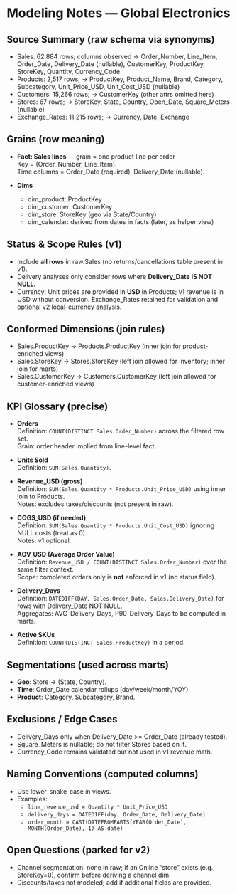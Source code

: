 # Modeling Notes — Global Electronics

## Source Summary (raw schema via synonyms)

- Sales: 62,884 rows; columns observed → Order_Number, Line_Item, Order_Date, Delivery_Date (nullable), CustomerKey, ProductKey, StoreKey, Quantity, Currency_Code
- Products: 2,517 rows; → ProductKey, Product_Name, Brand, Category, Subcategory, Unit_Price_USD, Unit_Cost_USD (nullable)
- Customers: 15,266 rows; → CustomerKey (other attrs omitted here)
- Stores: 67 rows; → StoreKey, State, Country, Open_Date, Square_Meters (nullable)
- Exchange_Rates: 11,215 rows; → Currency, Date, Exchange

## Grains (row meaning)

- **Fact: Sales lines** — grain = one product line per order  
	Key = (Order_Number, Line_Item).  
	Time columns = Order_Date (required), Delivery_Date (nullable).
  
- **Dims**  
	- dim_product: ProductKey  
	- dim_customer: CustomerKey  
	- dim_store: StoreKey (geo via State/Country)  
	- dim_calendar: derived from dates in facts (later, as helper view)

## Status & Scope Rules (v1)

- Include **all rows** in raw.Sales (no returns/cancellations table present in v1).
- Delivery analyses only consider rows where **Delivery_Date IS NOT NULL**.
- Currency: Unit prices are provided in **USD** in Products; v1 revenue is in USD without conversion. Exchange_Rates retained for validation and optional v2 local-currency analysis.

## Conformed Dimensions (join rules)

- Sales.ProductKey → Products.ProductKey (inner join for product-enriched views)
- Sales.StoreKey → Stores.StoreKey (left join allowed for inventory; inner join for marts)
- Sales.CustomerKey → Customers.CustomerKey (left join allowed for customer-enriched views)

## KPI Glossary (precise)

- **Orders**  
	Definition: `COUNT(DISTINCT Sales.Order_Number)` across the filtered row set.  
	Grain: order header implied from line-level fact.

- **Units Sold**  
	Definition: `SUM(Sales.Quantity)`.

- **Revenue_USD (gross)**  
	Definition: `SUM(Sales.Quantity * Products.Unit_Price_USD)` using inner join to Products.  
	Notes: excludes taxes/discounts (not present in raw).

- **COGS_USD (if needed)**  
	Definition: `SUM(Sales.Quantity * Products.Unit_Cost_USD)` ignoring NULL costs (treat as 0).  
	Notes: v1 optional.

- **AOV_USD (Average Order Value)**  
	Definition: `Revenue_USD / COUNT(DISTINCT Sales.Order_Number)` over the same filter context.  
	Scope: completed orders only is **not** enforced in v1 (no status field).

- **Delivery_Days**  
	Definition: `DATEDIFF(DAY, Sales.Order_Date, Sales.Delivery_Date)` for rows with Delivery_Date NOT NULL.  
	Aggregates: AVG_Delivery_Days, P90_Delivery_Days to be computed in marts.

- **Active SKUs**  
	Definition: `COUNT(DISTINCT Sales.ProductKey)` in a period.

## Segmentations (used across marts)

- **Geo**: Store → (State, Country).  
- **Time**: Order_Date calendar rollups (day/week/month/YOY).  
- **Product**: Category, Subcategory, Brand.

## Exclusions / Edge Cases

- Delivery_Days only when Delivery_Date >= Order_Date (already tested).  
- Square_Meters is nullable; do not filter Stores based on it.  
- Currency_Code remains validated but not used in v1 revenue math.

## Naming Conventions (computed columns)

- Use lower_snake_case in views.
- Examples:
	- `line_revenue_usd = Quantity * Unit_Price_USD`
	- `delivery_days = DATEDIFF(day, Order_Date, Delivery_Date)`
	- `order_month = CAST(DATEFROMPARTS(YEAR(Order_Date), MONTH(Order_Date), 1) AS date)`

## Open Questions (parked for v2)

- Channel segmentation: none in raw; if an Online “store” exists (e.g., StoreKey=0), confirm before deriving a channel dim.
- Discounts/taxes not modeled; add if additional fields are provided.

